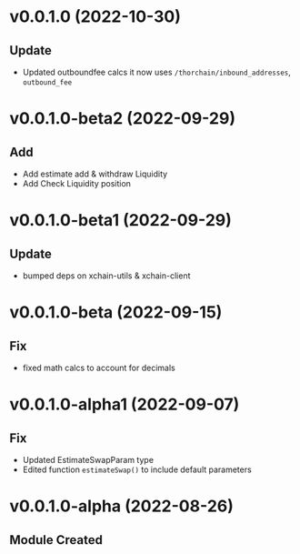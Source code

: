 # v0.0.1.0 (2022-10-30)

## Update

- Updated outboundfee calcs it now uses `/thorchain/inbound_addresses`, `outbound_fee`

# v0.0.1.0-beta2 (2022-09-29)

## Add

- Add estimate add & withdraw Liquidity
- Add Check Liquidity position

# v0.0.1.0-beta1 (2022-09-29)

## Update

- bumped deps on xchain-utils & xchain-client

# v0.0.1.0-beta (2022-09-15)

## Fix

- fixed math calcs to account for decimals

# v0.0.1.0-alpha1 (2022-09-07)

## Fix

- Updated EstimateSwapParam type
- Edited function `estimateSwap()` to include default parameters

# v0.0.1.0-alpha (2022-08-26)

## Module Created
